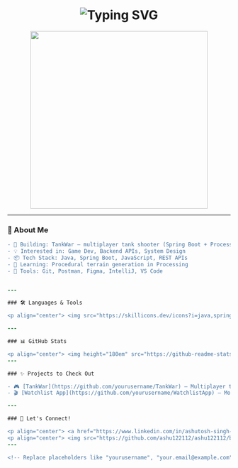 <h1 align="center">
  <img src="https://readme-typing-svg.demolab.com?font=Fira+Code&size=28&duration=3000&pause=1000&center=true&vCenter=true&width=600&lines=Hey!+I'm+Ashutosh+👋;Full-stack+Developer+%7C+Backend+Engineer;Game+Dev+Enthusiast+%7C+Tech+Explorer" alt="Typing SVG" />
</h1>

<p align="center">
  <img src="https://media.giphy.com/media/qgQUggAC3Pfv687qPC/giphy.gif" width="400" />
</p>

---

### 🧠 About Me

```diff
- 🔭 Building: TankWar – multiplayer tank shooter (Spring Boot + Processing)
- 💡 Interested in: Game Dev, Backend APIs, System Design
- 📦 Tech Stack: Java, Spring Boot, JavaScript, REST APIs
- 🧪 Learning: Procedural terrain generation in Processing
- 🧰 Tools: Git, Postman, Figma, IntelliJ, VS Code


---

### 🛠️ Languages & Tools

<p align="center"> <img src="https://skillicons.dev/icons?i=java,spring,js,html,css,processing,git,github,vscode,figma&theme=dark" /> </p>

---

### 📊 GitHub Stats

<p align="center"> <img height="180em" src="https://github-readme-stats.vercel.app/api?username=yourusername&show_icons=true&theme=tokyonight&hide_border=true" /> <img height="180em" src="https://github-readme-streak-stats.herokuapp.com?user=yourusername&theme=tokyonight&hide_border=true" /> </p>
---

### ✨ Projects to Check Out

- 🎮 [TankWar](https://github.com/yourusername/TankWar) – Multiplayer turn-based tank game (Spring Boot + Processing)
- 🎬 [Watchlist App](https://github.com/yourusername/WatchlistApp) – Movie tracking + recommendation system

---

### 🎯 Let's Connect!

<p align="center"> <a href="https://www.linkedin.com/in/ashutosh-singh-836597300" target="_blank"> <img src="https://img.shields.io/badge/-LinkedIn-0A66C2?style=for-the-badge&logo=linkedin&logoColor=white" /> </a> <a href="mailto:ashutosh202327@gmail.com"> <img src="https://img.shields.io/badge/-Gmail-D14836?style=for-the-badge&logo=gmail&logoColor=white" /> </a> </p>
<p align="center"> <img src="https://github.com/ashu122112/ashu122112/blob/output/github-contribution-grid-snake.svg" alt="GitHub Contribution Snake" /> </p> ```
---

<!-- Replace placeholders like "yourusername", "your.email@example.com", etc., with your actual info -->
